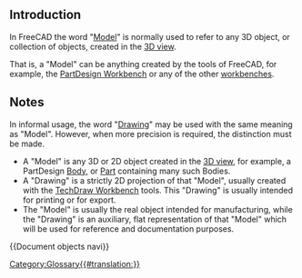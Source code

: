  

## Introduction

In FreeCAD the word \"[Model](Model.md)\" is normally used to refer to any 3D object, or collection of objects, created in the [3D view](3D_view.md).

That is, a \"Model\" can be anything created by the tools of FreeCAD, for example, the [PartDesign Workbench](PartDesign_Workbench.md) or any of the other [workbenches](Workbenches.md).

## Notes

In informal usage, the word \"[Drawing](Drawing.md)\" may be used with the same meaning as \"Model\". However, when more precision is required, the distinction must be made.

-   A \"Model\" is any 3D or 2D object created in the [3D view](3D_view.md), for example, a PartDesign [Body](Body.md), or [Part](Part.md) containing many such Bodies.
-   A \"Drawing\" is a strictly 2D projection of that \"Model\", usually created with the [TechDraw Workbench](TechDraw_Workbench.md) tools. This \"Drawing\" is usually intended for printing or for export.
-   The \"Model\" is usually the real object intended for manufacturing, while the \"Drawing\" is an auxiliary, flat representation of that \"Model\" which will be used for reference and documentation purposes.

 {{Document objects navi}} 

[Category:Glossary{{\#translation:}}](Category:Glossary.md)
